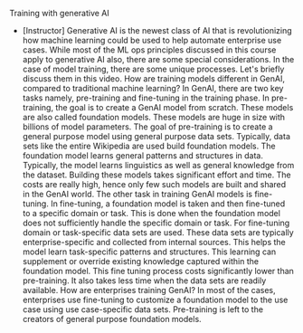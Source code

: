 Training with generative AI
- [Instructor] Generative AI is the newest class of AI that is revolutionizing how machine learning could be used to help automate enterprise use cases. While most of the ML ops principles discussed in this course apply to generative AI also, there are some special considerations. In the case of model training, there are some unique processes. Let's briefly discuss them in this video. How are training models different in GenAI, compared to traditional machine learning? In GenAI, there are two key tasks namely, pre-training and fine-tuning in the training phase. In pre-training, the goal is to create a GenAI model from scratch. These models are also called foundation models. These models are huge in size with billions of model parameters. The goal of pre-training is to create a general purpose model using general purpose data sets. Typically, data sets like the entire Wikipedia are used build foundation models. The foundation model learns general patterns and structures in data. Typically, the model learns linguistics as well as general knowledge from the dataset. Building these models takes significant effort and time. The costs are really high, hence only few such models are built and shared in the GenAI world. The other task in training GenAI models is fine-tuning. In fine-tuning, a foundation model is taken and then fine-tuned to a specific domain or task. This is done when the foundation model does not sufficiently handle the specific domain or task. For fine-tuning domain or task-specific data sets are used. These data sets are typically enterprise-specific and collected from internal sources. This helps the model learn task-specific patterns and structures. This learning can supplement or override existing knowledge captured within the foundation model. This fine tuning process costs significantly lower than pre-training. It also takes less time when the data sets are readily available. How are enterprises training GenAI? In most of the cases, enterprises use fine-tuning to customize a foundation model to the use case using use case-specific data sets. Pre-training is left to the creators of general purpose foundation models.